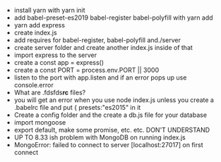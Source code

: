 - install yarn with yarn init
- add babel-preset-es2019 babel-register babel-polyfill with yarn add
- yarn add express
- create index.js
- add requires for babel-register, babel-polyfill and./server
- create server folder and create another index.js inside of that 
- import express to the server
- create a const app = express()
- create a const PORT = process.env.PORT || 3000
- listen to the port with app.listen and if an error pops up use console.error
- What are .fdsfds**rc** files?
- you will get an error when you use node index.js unless you create a .babelrc file and put { presets:"es2015" in it
- Create a config folder and the create a db.js file for your database 
- import mongoose
- export default, make some promise, etc. etc. DON'T UNDERSTAND
- UP TO 8.33 ish problem with MongoDB on running index.js
- MongoError: failed to connect to server [localhost:27017] on first connect
